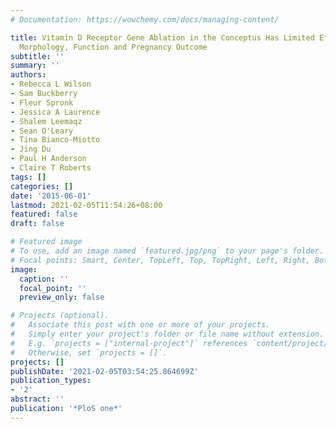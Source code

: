 ```yaml
---
# Documentation: https://wowchemy.com/docs/managing-content/

title: Vitamin D Receptor Gene Ablation in the Conceptus Has Limited Effects on Placental
  Morphology, Function and Pregnancy Outcome
subtitle: ''
summary: ''
authors:
- Rebecca L Wilson
- Sam Buckberry
- Fleur Spronk
- Jessica A Laurence
- Shalem Leemaqz
- Sean O'Leary
- Tina Bianco-Miotto
- Jing Du
- Paul H Anderson
- Claire T Roberts
tags: []
categories: []
date: '2015-06-01'
lastmod: 2021-02-05T11:54:26+08:00
featured: false
draft: false

# Featured image
# To use, add an image named `featured.jpg/png` to your page's folder.
# Focal points: Smart, Center, TopLeft, Top, TopRight, Left, Right, BottomLeft, Bottom, BottomRight.
image:
  caption: ''
  focal_point: ''
  preview_only: false

# Projects (optional).
#   Associate this post with one or more of your projects.
#   Simply enter your project's folder or file name without extension.
#   E.g. `projects = ["internal-project"]` references `content/project/deep-learning/index.md`.
#   Otherwise, set `projects = []`.
projects: []
publishDate: '2021-02-05T03:54:25.864699Z'
publication_types:
- '2'
abstract: ''
publication: '*PloS one*'
---
```


